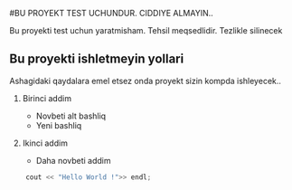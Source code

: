 #BU PROYEKT TEST UCHUNDUR. CIDDIYE ALMAYIN..


Bu proyekti test uchun yaratmisham. Tehsil meqsedlidir. Tezlikle silinecek

## Bu proyekti ishletmeyin yollari


Ashagidaki qaydalara emel etsez onda proyekt sizin kompda ishleyecek..

1. Birinci addim
   - Novbeti alt bashliq
   - Yeni bashliq
2. Ikinci addim

    - Daha novbeti addim
    
    
    
    
```C++
    cout << "Hello World !">> endl;
```

